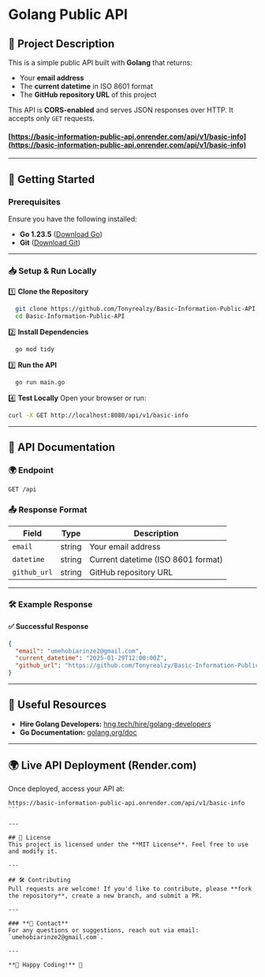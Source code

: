 # Golang Public API

## 📌 Project Description

This is a simple public API built with **Golang** that returns:

- Your **email address**
- The **current datetime** in ISO 8601 format
- The **GitHub repository URL** of this project

This API is **CORS-enabled** and serves JSON responses over HTTP. It accepts only `GET` requests.
#### [https://basic-information-public-api.onrender.com/api/v1/basic-info](https://basic-information-public-api.onrender.com/api/v1/basic-info)
---

## 🚀 Getting Started

### **Prerequisites**

Ensure you have the following installed:

- **Go 1.23.5** ([Download Go](https://go.dev/dl/))
- **Git** ([Download Git](https://git-scm.com/downloads))

---

### **📥 Setup & Run Locally**

1️⃣ **Clone the Repository**

```sh
  git clone https://github.com/Tonyrealzy/Basic-Information-Public-API
  cd Basic-Information-Public-API
```

2️⃣ **Install Dependencies**

```sh
  go mod tidy
```

3️⃣ **Run the API**

```sh
  go run main.go
```

4️⃣ **Test Locally**
Open your browser or run:

```sh
curl -X GET http://localhost:8080/api/v1/basic-info
```

---

## 📖 API Documentation

### **🌍 Endpoint**

```plaintext
GET /api
```

### **📤 Response Format**

| Field        | Type   | Description                        |
| ------------ | ------ | ---------------------------------- |
| `email`      | string | Your email address                 |
| `datetime`   | string | Current datetime (ISO 8601 format) |
| `github_url` | string | GitHub repository URL              |

---

### **🛠 Example Response**

#### **✅ Successful Response**

```json
{
  "email": "umehobiarinze2@gmail.com",
  "current_datetime": "2025-01-29T12:00:00Z",
  "github_url": "https://github.com/Tonyrealzy/Basic-Information-Public-API"
}
```

---

## 🔗 Useful Resources

- **Hire Golang Developers:** [hng.tech/hire/golang-developers](https://hng.tech/hire/golang-developers)
- **Go Documentation:** [golang.org/doc](https://golang.org/doc/)

---

## 🌍 Live API Deployment (Render.com)

Once deployed, access your API at:

````plaintext
https://basic-information-public-api.onrender.com/api/v1/basic-info
```

---

## 📜 License
This project is licensed under the **MIT License**. Feel free to use and modify it.

---

## 🛠 Contributing
Pull requests are welcome! If you'd like to contribute, please **fork the repository**, create a new branch, and submit a PR.

---

### **📧 Contact**
For any questions or suggestions, reach out via email: `umehobiarinze2@gmail.com`.

---

**🚀 Happy Coding!** 🎉

````
